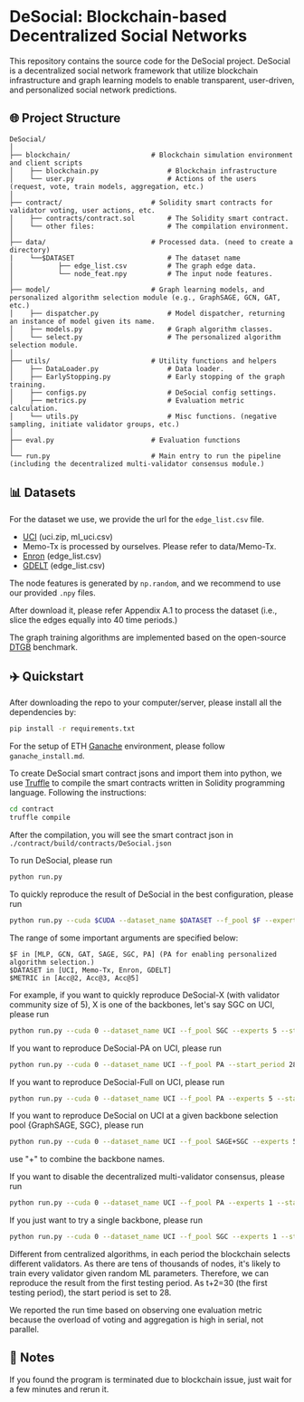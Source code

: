 # DeSocial: Blockchain-based Decentralized Social Networks

This repository contains the source code for the DeSocial project. DeSocial is a decentralized social network framework that utilize blockchain infrastructure and graph learning models to enable transparent, user-driven, and personalized social network predictions.

## 🌐 Project Structure

```
DeSocial/
│
├── blockchain/                    # Blockchain simulation environment and client scripts
│    ├── blockchain.py                 # Blockchain infrastructure
│    └── user.py                       # Actions of the users (request, vote, train models, aggregation, etc.)
│
├── contract/                      # Solidity smart contracts for validator voting, user actions, etc.
│    ├── contracts/contract.sol        # The Solidity smart contract.
│    └── other files:                  # The compilation environment.
│
├── data/                          # Processed data. (need to create a directory)
|    └──$DATASET                       # The dataset name
│           ├── edge_list.csv          # The graph edge data.
│           └── node_feat.npy          # The input node features.
│
├── model/                         # Graph learning models, and personalized algorithm selection module (e.g., GraphSAGE, GCN, GAT, etc.)
│    ├── dispatcher.py                 # Model dispatcher, returning an instance of model given its name.
│    ├── models.py                     # Graph algorithm classes.
│    └── select.py                     # The personalized algorithm selection module.
│
├── utils/                         # Utility functions and helpers
│    ├── DataLoader.py                 # Data loader.
│    ├── EarlyStopping.py              # Early stopping of the graph training.
│    ├── configs.py                    # DeSocial config settings.
│    ├── metrics.py                    # Evaluation metric calculation.
│    └── utils.py                      # Misc functions. (negative sampling, initiate validator groups, etc.)
│
├── eval.py                        # Evaluation functions
│
└── run.py                         # Main entry to run the pipeline (including the decentralized multi-validator consensus module.)
```

## 📊 Datasets

For the dataset we use, we provide the url for the `edge_list.csv` file.

- [UCI](https://zenodo.org/records/7213796#.Y1cO6y8r30o) (uci.zip, ml_uci.csv)
- Memo-Tx is processed by ourselves. Please refer to data/Memo-Tx.
- [Enron](https://drive.google.com/drive/folders/1QFxHIjusLOFma30gF59_hcB19Ix3QZtk) (edge_list.csv)
- [GDELT](https://drive.google.com/drive/folders/1QFxHIjusLOFma30gF59_hcB19Ix3QZtk) (edge_list.csv)

The node features is generated by `np.random`, and we recommend to use our provided `.npy` files.


After download it, please refer Appendix A.1 to process the dataset (i.e., slice the edges equally into 40 time periods.)

The graph training algorithms are implemented based on the open-source [DTGB](https://github.com/zjs123/DTGB) benchmark.

## ✈️ Quickstart

After downloading the repo to your computer/server, please install all the dependencies by:
```bash
pip install -r requirements.txt
```

For the setup of ETH [Ganache](https://archive.trufflesuite.com/ganache/) environment, please follow `ganache_install.md`.

To create DeSocial smart contract jsons and import them into python, we use [Truffle](https://archive.trufflesuite.com/) to compile the smart contracts written in Solidity programming language. Following the instructions:
```bash
cd contract
truffle compile
```

After the compilation, you will see the smart contract json in `./contract/build/contracts/DeSocial.json`

To run DeSocial, please run
```bash
python run.py
```

To quickly reproduce the result of DeSocial in the best configuration, please run
```bash
python run.py --cuda $CUDA --dataset_name $DATASET --f_pool $F --experts $EXPERTS --metric $METRIC --start_period 28 --load_best_configs
```

The range of some important arguments are specified below:
```
$F in [MLP, GCN, GAT, SAGE, SGC, PA] (PA for enabling personalized algorithm selection.)
$DATASET in [UCI, Memo-Tx, Enron, GDELT]
$METRIC in [Acc@2, Acc@3, Acc@5]
```

For example, if you want to quickly reproduce DeSocial-X (with validator community size of 5), X is one of the backbones, let's say SGC on UCI, please run
```bash
python run.py --cuda 0 --dataset_name UCI --f_pool SGC --experts 5 --start_period 28 --metric Acc@2 --load_best_configs
```

If you want to reproduce DeSocial-PA on UCI, please run
```bash
python run.py --cuda 0 --dataset_name UCI --f_pool PA --start_period 28 --metric Acc@2 --load_best_configs
```

If you want to reproduce DeSocial-Full on UCI, please run
```bash
python run.py --cuda 0 --dataset_name UCI --f_pool PA --experts 5 --start_period 28 --metric Acc@2 --load_best_configs
```

If you want to reproduce DeSocial on UCI at a given backbone selection pool {GraphSAGE, SGC}, please run
```bash
python run.py --cuda 0 --dataset_name UCI --f_pool SAGE+SGC --experts 5 --start_period 28 --metric Acc@2 --load_best_configs
```
use "+" to combine the backbone names.

If you want to disable the decentralized multi-validator consensus, please run
```bash
python run.py --cuda 0 --dataset_name UCI --f_pool PA --experts 1 --start_period 28 --metric Acc@2 --load_best_configs
```

If you just want to try a single backbone, please run
```bash
python run.py --cuda 0 --dataset_name UCI --f_pool SGC --experts 1 --start_period 28 --metric Acc@2 --load_best_configs
```

Different from centralized algorithms, in each period the blockchain selects different validators. As there are tens of thousands of nodes, it's likely to train every validator given random ML parameters. Therefore, we can reproduce the result from the first testing period. As t+2=30 (the first testing period), the start period is set to 28.

We reported the run time based on observing one evaluation metric because the overload of voting and aggregation is high in serial, not parallel.

## 📒 Notes

If you found the program is terminated due to blockchain issue, just wait for a few minutes and rerun it.